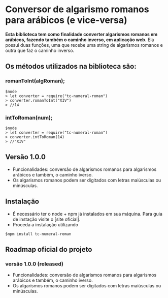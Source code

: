 # Conversor de algarismo romanos para arábicos (e vice-versa)

**Esta biblioteca tem como finalidade converter algarismos romanos em arábicos, fazendo também o caminho inverso, em aplicação web.** Ela possui duas funções, uma que recebe uma string de algarismos romanos e outra que faz o caminho inverso.

## Os métodos utilizados na biblioteca são:

### romanToInt(algRoman);

```
$node
> let converter = require("tc-numeral-roman")
> converter.romanToInt("XIV")
> //14
```

### intToRoman(num);

```
$node
> let converter = require("tc-numeral-roman")
> converter.intToRoman(14)
> //"XIV"
```

## Versão 1.0.0

* Funcionalidades: conversão de algarismos romanos para algarismos arábicos e também, o caminho iverso.
* Os algarismos romanos podem ser digitados com letras maiúsculas ou minúsculas.

## Instalação

* É necessário ter o node + npm já instalados em sua máquina. Para guia de instação visite o [site oficial].
* Proceda a instalação utilizando
```
$npm install tc-numeral-roman
```

## Roadmap oficial do projeto

### versão 1.0.0 (released)

* Funcionalidades: conversão de algarismos romanos para algarismos arábicos e também, o caminho iverso.
* Os algarismos romanos podem ser digitados com letras maiúsculas ou minúsculas.
